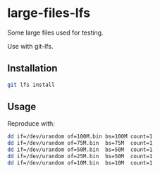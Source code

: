 # large-files-lfs

Some large files used for testing.

Use with git-lfs.

## Installation

```bash
git lfs install
```

## Usage

Reproduce with:

```bash
dd if=/dev/urandom of=100M.bin bs=100M count=1
dd if=/dev/urandom of=75M.bin  bs=75M  count=1
dd if=/dev/urandom of=50M.bin  bs=50M  count=1
dd if=/dev/urandom of=25M.bin  bs=50M  count=1
dd if=/dev/urandom of=10M.bin  bs=10M  count=1
```
